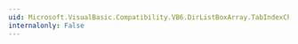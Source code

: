 ```yaml
---
uid: Microsoft.VisualBasic.Compatibility.VB6.DirListBoxArray.TabIndexChanged
internalonly: False
---
```

